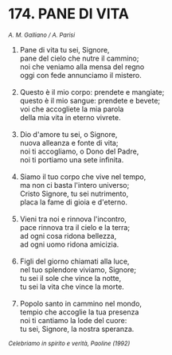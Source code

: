 # 174. PANE DI VITA

<sub><i>A. M. Galliano / A. Parisi</i></sub>
<ol>
	<li>Pane di vita tu sei, Signore,<br>
		pane del cielo che nutre il cammino;<br>
		noi che veniamo alla mensa del regno<br>
		oggi con fede annunciamo il mistero.</li><br>
	<li>Questo è il mio corpo: prendete e mangiate;<br>
		questo è il mio sangue: prendete e bevete;<br>
		voi che accogliete la mia parola<br>
		della mia vita in eterno vivrete.</li><br>
	<li>Dio d'amore tu sei, o Signore,<br>
		nuova alleanza e fonte di vita;<br>
		noi ti accogliamo, o Dono del Padre,<br>
		noi ti portiamo una sete infinita.</li><br>
	<li>Siamo il tuo corpo che vive nel tempo,<br>
		ma non ci basta l'intero universo;<br>
		Cristo Signore, tu sei nutrimento,<br>
		placa la fame di gioia e d'eterno.</li><br>
	<li>Vieni tra noi e rinnova l'incontro,<br>
		pace rinnova tra il cielo e la terra;<br>
		ad ogni cosa ridona bellezza,<br>
		ad ogni uomo ridona amicizia.</li><br>
	<li>Figli del giorno chiamati alla luce,<br>
		nel tuo splendore viviamo, Signore;<br>
		tu sei il sole che vince la notte,<br>
		tu sei la vita che vince la morte.</li><br>
	<li>Popolo santo in cammino nel mondo,<br>
		tempio che accoglie la tua presenza<br>
		noi ti cantiamo la lode del cuore:<br>
		tu sei, Signore, la nostra speranza.</li>
</ol>
<sub><i>Celebriamo in spirito e verità, Paoline (1992)</i></sub>
